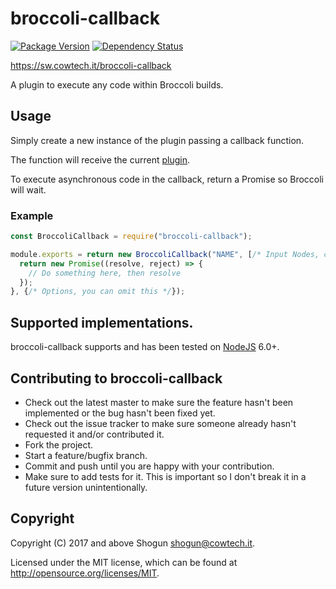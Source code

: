 # broccoli-callback

[![Package Version](https://badge.fury.io/js/broccoli-callback.png)](http://badge.fury.io/js/broccoli-callback)
[![Dependency Status](https://gemnasium.com/ShogunPanda/broccoli-callback.png?travis)](https://gemnasium.com/ShogunPanda/broccoli-callback)

https://sw.cowtech.it/broccoli-callback

A plugin to execute any code within Broccoli builds.

## Usage

Simply create a new instance of the plugin passing a callback function.

The function will receive the current [plugin](https://github.com/broccolijs/broccoli-plugin).

To execute asynchronous code in the callback, return a Promise so Broccoli will wait.

### Example

```javascript
const BroccoliCallback = require("broccoli-callback");

module.exports = return new BroccoliCallback("NAME", [/* Input Nodes, can be an empty array */], (plugin, options) => {
  return new Promise((resolve, reject) => {
    // Do something here, then resolve
  });
}, {/* Options, you can omit this */});
```

## Supported implementations.

broccoli-callback supports and has been tested on [NodeJS](http://nodejs.org) 6.0+.

## Contributing to broccoli-callback

* Check out the latest master to make sure the feature hasn't been implemented or the bug hasn't been fixed yet.
* Check out the issue tracker to make sure someone already hasn't requested it and/or contributed it.
* Fork the project.
* Start a feature/bugfix branch.
* Commit and push until you are happy with your contribution.
* Make sure to add tests for it. This is important so I don't break it in a future version unintentionally.

## Copyright

Copyright (C) 2017 and above Shogun <shogun@cowtech.it>.

Licensed under the MIT license, which can be found at http://opensource.org/licenses/MIT.
